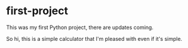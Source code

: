 # first-project
This was my first Python project, there are updates coming.

So hi, this is a simple calculator that I'm pleased with even if it's simple.
